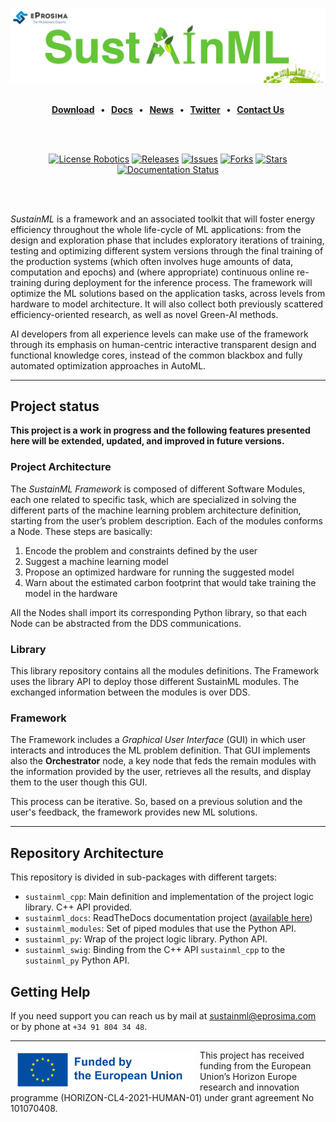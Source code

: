 [![SustainML](sustainml_docs/rst/figures/SustainML_GitHub.png)](https://sustainml.eu/)

<br>

<div class="menu" align="center">
    <strong>
        <a href="https://eprosima.com/index.php/downloads-all">Download</a>
        <span>&nbsp;&nbsp;•&nbsp;&nbsp;</span>
        <a href="https://sustainml.readthedocs.io/en/latest">Docs</a>
        <span>&nbsp;&nbsp;•&nbsp;&nbsp;</span>
        <a href="https://sustainml.eu/index.php/news">News</a>
        <span>&nbsp;&nbsp;•&nbsp;&nbsp;</span>
        <a href="https://twitter.com/EProsima">Twitter</a>
        <span>&nbsp;&nbsp;•&nbsp;&nbsp;</span>
        <a href="mailto:info@eprosima.com">Contact Us</a>
    </strong>
</div>

<br><br>

<div class="badges" align="center">
    <a href="https://opensource.org/licenses/Apache-2.0"><img alt="License Robotics" src="https://img.shields.io/github/license/eProsima/SustainML.svg"/></a>
    <a href="https://github.com/eProsima/SustainML/releases"><img alt="Releases" src="https://img.shields.io/github/v/release/eProsima/SustainML?sort=semver"/></a>
    <a href="https://github.com/eProsima/SustainML/issues"><img alt="Issues" src="https://img.shields.io/github/issues/eProsima/SustainML.svg"/></a>
    <a href="https://github.com/eProsima/SustainML/network/memberss"><img alt="Forks" src="https://img.shields.io/github/forks/eProsima/SustainML.svg"/></a>
    <a href="https://github.com/eProsima/SustainML/stargazerss"><img alt="Stars" src="https://img.shields.io/github/stars/eProsima/SustainML.svg"/></a>
    <a href="https://SustainML.readthedocs.io/en/latest/"><img alt="Documentation Status" src="https://readthedocs.org/projects/SustainML/badge/?version=latest"/></a>
</div>

<br><br>

*SustainML* is a framework and an associated toolkit that will foster energy efficiency throughout the whole life-cycle of ML applications: from the design and exploration phase that includes exploratory iterations of training, testing and optimizing different system versions through the final training of the production systems (which often involves huge amounts of data, computation and epochs) and (where appropriate) continuous online re-training during deployment for the inference process.
The framework will optimize the ML solutions based on the application tasks, across levels from hardware to model architecture.
It will also collect both previously scattered efficiency-oriented research, as well as novel Green-AI methods.

AI developers from all experience levels can make use of the framework through its emphasis on human-centric interactive transparent design and functional knowledge cores, instead of the common blackbox and fully automated optimization approaches in AutoML.

---

## Project status

**This project is a work in progress and the following features presented here will be extended, updated, and improved in future versions.**

### Project Architecture

The *SustainML Framework* is composed of different Software Modules, each one related to specific task, which are specialized in solving the different parts of the machine learning problem architecture definition, starting from the user’s problem description.
Each of the modules conforms a Node.
These steps are basically:

1. Encode the problem and constraints defined by the user
2. Suggest a machine learning model
3. Propose an optimized hardware for running the suggested model
4. Warn about the estimated carbon footprint that would take training the model in the hardware

All the Nodes shall import its corresponding Python library, so that each Node can be abstracted from the DDS communications.

### Library

This library repository contains all the modules definitions.
The Framework uses the library API to deploy those different SustainML modules.
The exchanged information between the modules is over DDS.

### Framework

The Framework includes a *Graphical User Interface* (GUI) in which user interacts and introduces the ML problem definition.
That GUI implements also the **Orchestrator** node, a key node that feds the remain modules with the information provided by the user, retrieves all the results, and display them to the user though this GUI.

This process can be iterative.
So, based on a previous solution and the user's feedback, the framework provides new ML solutions.

---

## Repository Architecture

This repository is divided in sub-packages with different targets:

* `sustainml_cpp`: Main definition and implementation of the project logic library. C++ API provided.
* `sustainml_docs`: ReadTheDocs documentation project ([available here](https://sustainml.readthedocs.io/en/latest/))
* `sustainml_modules`: Set of piped modules that use the Python API.
* `sustainml_py`: Wrap of the project logic library. Python API.
* `sustainml_swig`: Binding from the C++ API `sustainml_cpp` to the `sustainml_py` Python API.

## Getting Help

If you need support you can reach us by mail at [sustainml@eprosima.com](mailto:sustainml@eprosima.com) or by phone at `+34 91 804 34 48`.

---

<a href="https://sustainml.eu"><img src=".figures/eu_funded.png" align="left" hspace="8" vspace="2" height="60" ></a>
This project has received funding from the European Union’s Horizon Europe research and innovation programme (HORIZON-CL4-2021-HUMAN-01) under grant agreement No 101070408.
